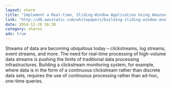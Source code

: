 ```yaml
---
layout: share
title: "Implement a Real-time, Sliding-Window Application Using Amazon Kinesis and Apache Storm"
link: "http://d0.awsstatic.com/whitepapers/building-sliding-window-analysis-of-clickstream-data-kinesis.pdf"
date: 2014-12-28 16:30
category: shares
ads: true
---
```

Streams of data are becoming ubiquitous today – clickstreams, log streams, event streams, and more. The need for real-time processing of high-volume data streams is pushing the limits of traditional data processing infrastructures. Building a clickstream monitoring system, for example, where data is in the form of a continuous clickstream rather than discrete data sets, requires the use of continuous processing rather than ad-hoc, one-time queries.
